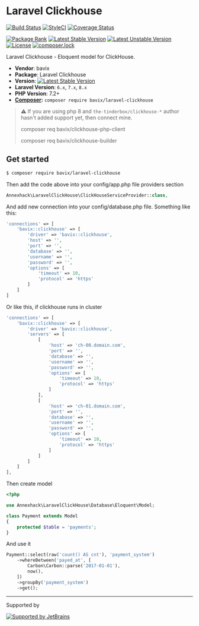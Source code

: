 # Laravel Clickhouse

[![Build Status](https://travis-ci.org/bavix/laravel-clickhouse.svg?branch=master)](https://travis-ci.org/bavix/laravel-clickhouse)
[![StyleCI](https://styleci.io/repos/269384604/shield?branch=master)](https://styleci.io/repos/269384604)
[![Coverage Status](https://coveralls.io/repos/github/bavix/laravel-clickhouse/badge.svg)](https://coveralls.io/github/bavix/laravel-clickhouse)

[![Package Rank](https://phppackages.org/p/bavix/laravel-clickhouse/badge/rank.svg)](https://packagist.org/packages/bavix/laravel-clickhouse)
[![Latest Stable Version](https://poser.pugx.org/bavix/laravel-clickhouse/v/stable)](https://packagist.org/packages/bavix/laravel-clickhouse)
[![Latest Unstable Version](https://poser.pugx.org/bavix/laravel-clickhouse/v/unstable)](https://packagist.org/packages/bavix/laravel-clickhouse)
[![License](https://poser.pugx.org/bavix/laravel-clickhouse/license)](https://packagist.org/packages/bavix/laravel-clickhouse)
[![composer.lock](https://poser.pugx.org/bavix/laravel-clickhouse/composerlock)](https://packagist.org/packages/bavix/laravel-clickhouse)

Laravel Clickhouse - Eloquent model for ClickHouse.

* **Vendor**: bavix
* **Package**: Laravel Clickhouse
* **Version**: [![Latest Stable Version](https://poser.pugx.org/bavix/laravel-clickhouse/v/stable)](https://packagist.org/packages/bavix/laravel-clickhouse)
* **Laravel Version**: `6.x`, `7.x`, `8.x`
* **PHP Version**: 7.2+
* **[Composer](https://getcomposer.org/):** `composer require bavix/laravel-clickhouse`

> :warning: If you are using php 8 and `the-tinderbox/clickhouse-*` author hasn't added support yet, then connect mine.
> 
> composer req bavix/clickhouse-php-client
> 
> composer req bavix/clickhouse-builder

## Get started
```sh
$ composer require bavix/laravel-clickhouse
```

Then add the code above into your config/app.php file providers section
```php
Annexhack\LaravelClickHouse\ClickHouseServiceProvider::class,
```

And add new connection into your config/database.php file. Something like this:
```php
'connections' => [
    'bavix::clickhouse' => [
        'driver' => 'bavix::clickhouse',
        'host' => '',
        'port' => '',
        'database' => '',
        'username' => '',
        'password' => '',
        'options' => [
            'timeout' => 10,
            'protocol' => 'https'
        ]
    ]
]
```

Or like this, if clickhouse runs in cluster
```php
'connections' => [
    'bavix::clickhouse' => [
        'driver' => 'bavix::clickhouse',
        'servers' => [
            [
                'host' => 'ch-00.domain.com',
                'port' => '',
                'database' => '',
                'username' => '',
                'password' => '',
                'options' => [
                    'timeout' => 10,
                    'protocol' => 'https'
                ]
            ],
            [
                'host' => 'ch-01.domain.com',
                'port' => '',
                'database' => '',
                'username' => '',
                'password' => '',
                'options' => [
                    'timeout' => 10,
                    'protocol' => 'https'
                ]
            ]
        ]
    ]
],
```

Then create model
```php
<?php

use Annexhack\LaravelClickHouse\Database\Eloquent\Model;

class Payment extends Model
{
    protected $table = 'payments';
}
```

And use it
```php
Payment::select(raw('count() AS cnt'), 'payment_system')
    ->whereBetween('payed_at', [
        Carbon\Carbon::parse('2017-01-01'),
        now(),
    ])
    ->groupBy('payment_system')
    ->get();

```

---
Supported by

[![Supported by JetBrains](https://cdn.rawgit.com/bavix/development-through/46475b4b/jetbrains.svg)](https://www.jetbrains.com/)

